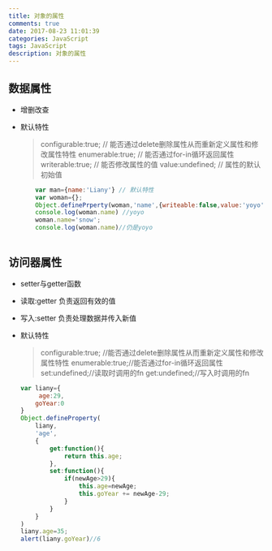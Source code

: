 ```yaml
---
title: 对象的属性
comments: true
date: 2017-08-23 11:01:39
categories: JavaScript
tags: JavaScript
description: 对象的属性
---
```


## 数据属性 
  - 增删改查
  - 默认特性
    > configurable:true; // 能否通过delete删除属性从而重新定义属性和修改属性特性
    > enumerable:true; // 能否通过for-in循环返回属性
    > writerable:true; // 能否修改属性的值
    > value:undefined; // 属性的默认初始值

    ```Javascript
        var man={name:'Liany'} // 默认特性
        var woman={};
        Object.definePrperty(woman,'name',{writeable:false,value:'yoyo'})
        console.log(woman.name) //yoyo
        woman.name='snow';
        console.log(woman.name)//仍是yoyo
  
    ```


## 访问器属性 
  - setter与getter函数
  - 读取:getter 负责返回有效的值
  - 写入:setter 负责处理数据并传入新值
  - 默认特性
    > configurable:true; //能否通过delete删除属性从而重新定义属性和修改属性特性
    > enumerable:true;//能否通过for-in循环返回属性
    > set:undefined;//读取时调用的fn
    > get:undefined;//写入时调用的fn

    ```Javascript
    var liany={
         age:29,
        goYear:0
    }
    Object.defineProperty(
        liany,
        'age',
        {
            get:function(){
                return this.age;
            },
            set:function(){
                if(newAge>29){
                    this.age=newAge;
                    this.goYear += newAge-29;
                }
            }
        }
    )
    liany.age=35;
    alert(liany.goYear)//6
      
```
